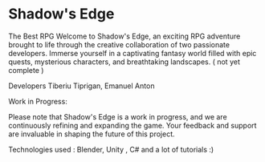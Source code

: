 # Shadow's Edge
The Best RPG
Welcome to Shadow's Edge, an exciting RPG adventure brought to life through the creative collaboration of two passionate developers. Immerse yourself in a captivating fantasy world filled with epic quests, mysterious characters, and breathtaking landscapes. ( not yet complete ) 


Developers 
Tiberiu Tiprigan,
Emanuel Anton

Work in Progress:

Please note that Shadow's Edge is a work in progress, and we are continuously refining and expanding the game. Your feedback and support are invaluable in shaping the future of this project.

Technologies used : Blender, Unity , C# and a lot of tutorials :)
